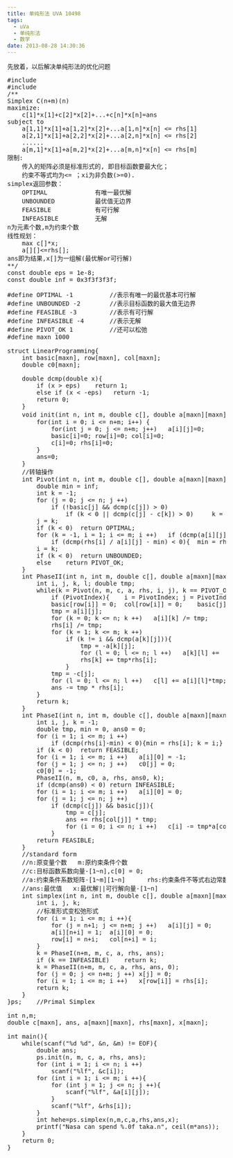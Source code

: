 ```yaml
---
title: 单纯形法 UVA 10498
tags:
  - uVa
  - 单纯形法
  - 数学
date: 2013-08-28 14:30:36
---
```


先放着，以后解决单纯形法的优化问题

<pre class="brush:cpp">
#include <cstdio>
#include <cmath>
/**
Simplex C(n+m)(n)
maximize:
    c[1]*x[1]+c[2]*x[2]+...+c[n]*x[n]=ans
subject to
    a[1,1]*x[1]+a[1,2]*x[2]+...a[1,n]*x[n] <= rhs[1]
    a[2,1]*x[1]+a[2,2]*x[2]+...a[2,n]*x[n] <= rhs[2]
    ......
    a[m,1]*x[1]+a[m,2]*x[2]+...a[m,n]*x[n] <= rhs[m]
限制:
    传入的矩阵必须是标准形式的, 即目标函数要最大化；
	约束不等式均为<= ；xi为非负数(>=0).
simplex返回参数：
    OPTIMAL             有唯一最优解
    UNBOUNDED           最优值无边界
    FEASIBLE            有可行解
    INFEASIBLE          无解
n为元素个数,m为约束个数
线性规划：   
    max c[]*x;
    a[][]<=rhs[];
ans即为结果,x[]为一组解(最优解or可行解)
**/
const double eps = 1e-8;
const double inf = 0x3f3f3f3f;

#define OPTIMAL -1          //表示有唯一的最优基本可行解
#define UNBOUNDED -2        //表示目标函数的最大值无边界
#define FEASIBLE -3         //表示有可行解
#define INFEASIBLE -4       //表示无解
#define PIVOT_OK 1          //还可以松弛
#define maxn 1000

struct LinearProgramming{
    int basic[maxn], row[maxn], col[maxn];
    double c0[maxn];

    double dcmp(double x){
        if (x > eps)    return 1;
        else if (x < -eps)   return -1;
        return 0;
    }
    void init(int n, int m, double c[], double a[maxn][maxn], double rhs[], double &ans) { //初始化
        for(int i = 0; i <= n+m; i++) {
            for(int j = 0; j <= n+m; j++)   a[i][j]=0;
            basic[i]=0; row[i]=0; col[i]=0;
            c[i]=0; rhs[i]=0;
        }
        ans=0;
    }
    //转轴操作
    int Pivot(int n, int m, double c[], double a[maxn][maxn], double rhs[], int &i, int &j){
        double min = inf;
        int k = -1;
        for (j = 0; j <= n; j ++)
            if (!basic[j] && dcmp(c[j]) > 0)
                if (k < 0 || dcmp(c[j] - c[k]) > 0)     k = j;
        j = k;
        if (k < 0)  return OPTIMAL;
        for (k = -1, i = 1; i <= m; i ++)   if (dcmp(a[i][j]) > 0)
            if (dcmp(rhs[i] / a[i][j] - min) < 0){  min = rhs[i]/a[i][j]; k = i;  }
        i = k;
        if (k < 0)  return UNBOUNDED;
        else    return PIVOT_OK;
    }
    int PhaseII(int n, int m, double c[], double a[maxn][maxn], double rhs[], double &ans, int PivotIndex){
        int i, j, k, l; double tmp;
        while(k = Pivot(n, m, c, a, rhs, i, j), k == PIVOT_OK || PivotIndex){
            if (PivotIndex){    i = PivotIndex; j = PivotIndex = 0; }
            basic[row[i]] = 0;  col[row[i]] = 0;    basic[j] = 1;   col[j] = i;     row[i] = j;
            tmp = a[i][j];
            for (k = 0; k <= n; k ++)   a[i][k] /= tmp;
            rhs[i] /= tmp;
            for (k = 1; k <= m; k ++)
                if (k != i && dcmp(a[k][j])){
                    tmp = -a[k][j];
                    for (l = 0; l <= n; l ++)   a[k][l] +=  tmp*a[i][l];
                    rhs[k] += tmp*rhs[i];
                }
            tmp = -c[j];
            for (l = 0; l <= n; l ++)   c[l] += a[i][l]*tmp;
            ans -= tmp * rhs[i];
        }
        return k;
    }
    int PhaseI(int n, int m, double c[], double a[maxn][maxn], double rhs[], double &ans){
        int i, j, k = -1;
        double tmp, min = 0, ans0 = 0;
        for (i = 1; i <= m; i ++)
            if (dcmp(rhs[i]-min) < 0){min = rhs[i]; k = i;}
        if (k < 0)  return FEASIBLE;
        for (i = 1; i <= m; i ++)   a[i][0] = -1;
        for (j = 1; j <= n; j ++)   c0[j] = 0;
        c0[0] = -1;
        PhaseII(n, m, c0, a, rhs, ans0, k);
        if (dcmp(ans0) < 0) return INFEASIBLE;
        for (i = 1; i <= m; i ++)   a[i][0] = 0;
        for (j = 1; j <= n; j ++)
            if (dcmp(c[j]) && basic[j]){
                tmp = c[j];
                ans += rhs[col[j]] * tmp;
                for (i = 0; i <= n; i ++)   c[i] -= tmp*a[col[j]][i];
            }
        return FEASIBLE;
    }
    //standard form
    //n:原变量个数   m:原约束条件个数
    //c:目标函数系数向量-[1~n],c[0] = 0;
    //a:约束条件系数矩阵-[1~m][1~n]      rhs:约束条件不等式右边常数列向量-[1~m]
    //ans:最优值   x:最优解||可行解向量-[1~n]
    int simplex(int n, int m, double c[], double a[maxn][maxn], double rhs[], double &ans, double x[]){
        int i, j, k;
        //标准形式变松弛形式
        for (i = 1; i <= m; i ++){
            for (j = n+1; j <= n+m; j ++)   a[i][j] = 0;
            a[i][n+i] = 1;  a[i][0] = 0;
            row[i] = n+i;   col[n+i] = i;
        }
        k = PhaseI(n+m, m, c, a, rhs, ans);
        if (k == INFEASIBLE)    return k;
        k = PhaseII(n+m, m, c, a, rhs, ans, 0);
        for (j = 0; j <= n+m; j ++) x[j] = 0;
        for (i = 1; i <= m; i ++)   x[row[i]] = rhs[i];
        return k;
    }
}ps;    //Primal Simplex

int n,m;
double c[maxn], ans, a[maxn][maxn], rhs[maxn], x[maxn];

int main(){
    while(scanf("%d %d", &n, &m) != EOF){
        double ans;
        ps.init(n, m, c, a, rhs, ans);
        for (int i = 1; i <= n; i ++)
            scanf("%lf", &c[i]);
        for (int i = 1; i <= m; i ++){
            for (int j = 1; j <= n; j ++){
                scanf("%lf", &a[i][j]);
            }
            scanf("%lf", &rhs[i]);
        }
        int hehe=ps.simplex(n,m,c,a,rhs,ans,x);
        printf("Nasa can spend %.0f taka.n", ceil(m*ans));
    }
    return 0;
}
</pre>

	 